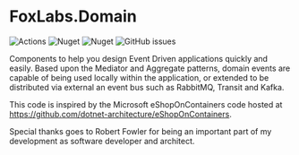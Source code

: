 # FoxLabs.Domain
![Actions](https://github.com/InariTheFox/FoxLabs.Domain/actions/workflows/dotnet.yml/badge.svg)
![Nuget](https://img.shields.io/nuget/v/FoxLabs.Domain.Abstractions)
![Nuget](https://img.shields.io/nuget/dt/FoxLabs.Domain.Abstractions?label=NuGet%20downloads)
![GitHub issues](https://img.shields.io/github/issues/InariTheFox/FoxLabs.Domain)

Components to help you design Event Driven applications quickly and easily. Based upon the Mediator and Aggregate patterns, domain events are capable of being used locally within the application, or extended to be distributed via external an event bus such as RabbitMQ, Transit and Kafka.

This code is inspired by the Microsoft eShopOnContainers code hosted at https://github.com/dotnet-architecture/eShopOnContainers.

Special thanks goes to Robert Fowler for being an important part of my development as software developer and architect.
